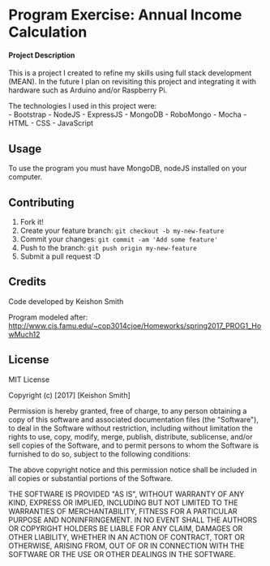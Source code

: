 # Program Exercise: Annual Income Calculation

#### Project Description
This is a project I created to refine my skills using full stack development (MEAN). In the future I plan on revisiting this project and integrating it with hardware such as Arduino and/or Raspberry Pi.  

The technologies I used in this project were:  
    - Bootstrap
    - NodeJS
    - ExpressJS
    - MongoDB
    - RoboMongo
    - Mocha
    - HTML
    - CSS
    - JavaScript


## Usage

To use the program you must have MongoDB, nodeJS installed on your computer.
## Contributing

1. Fork it!
2. Create your feature branch: `git checkout -b my-new-feature`
3. Commit your changes: `git commit -am 'Add some feature'`
4. Push to the branch: `git push origin my-new-feature`
5. Submit a pull request :D


## Credits
Code developed by Keishon Smith

Program modeled after:  http://www.cis.famu.edu/~cop3014cjoe/Homeworks/spring2017_PROG1_HowMuch12

## License

MIT License

Copyright (c) [2017] [Keishon Smith]

Permission is hereby granted, free of charge, to any person obtaining a copy
of this software and associated documentation files (the "Software"), to deal
in the Software without restriction, including without limitation the rights
to use, copy, modify, merge, publish, distribute, sublicense, and/or sell
copies of the Software, and to permit persons to whom the Software is
furnished to do so, subject to the following conditions:

The above copyright notice and this permission notice shall be included in all
copies or substantial portions of the Software.

THE SOFTWARE IS PROVIDED "AS IS", WITHOUT WARRANTY OF ANY KIND, EXPRESS OR
IMPLIED, INCLUDING BUT NOT LIMITED TO THE WARRANTIES OF MERCHANTABILITY,
FITNESS FOR A PARTICULAR PURPOSE AND NONINFRINGEMENT. IN NO EVENT SHALL THE
AUTHORS OR COPYRIGHT HOLDERS BE LIABLE FOR ANY CLAIM, DAMAGES OR OTHER
LIABILITY, WHETHER IN AN ACTION OF CONTRACT, TORT OR OTHERWISE, ARISING FROM,
OUT OF OR IN CONNECTION WITH THE SOFTWARE OR THE USE OR OTHER DEALINGS IN THE
SOFTWARE.
